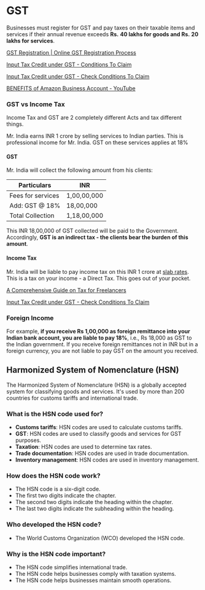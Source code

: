 # GST

Businesses must register for GST and pay taxes on their taxable items and services if their annual revenue exceeds **Rs.** **40 lakhs for goods and Rs.** **20 lakhs for services**.

[GST Registration | Online GST Registration Process](https://cleartax.in/s/gst-registration)

[Input Tax Credit under GST - Conditions To Claim](https://cleartax.in/s/input-tax-credit-under-gst)

[Input Tax Credit under GST - Check Conditions To Claim](https://www.bajajfinserv.in/what-is-input-tax-credit-under-gst)

[BENEFITS of Amazon Business Account - YouTube](https://www.youtube.com/watch?v=iURSaIqXPyg&ab_channel=TheInventar)

### GST vs Income Tax

Income Tax and GST are 2 completely different Acts and tax different things.

Mr. India earns INR 1 crore by selling services to Indian parties. This is professional income for Mr. India. GST on these services applies at 18%

#### GST

Mr. India will collect the following amount from his clients:

|Particulars|INR|
|---|---|
|Fees for services|1,00,00,000|
|Add: GST @ 18%|18,00,000|
|Total Collection|1,18,00,000|

This INR 18,00,000 of GST collected will be paid to the Government. Accordingly, **GST is an indirect tax - the clients bear the burden of this amount**.

#### Income Tax

Mr. India will be liable to pay income tax on this INR 1 crore at [slab rates](https://www.thegalacticadvisors.com/tax-rates-individual). This is a tax on your income - a Direct Tax. This goes out of your pocket.

[A Comprehensive Guide on Tax for Freelancers](https://www.thegalacticadvisors.com/post/comprehensive-guide-on-tax-for-freelancers)

[Input Tax Credit under GST - Check Conditions To Claim](https://www.bajajfinserv.in/what-is-input-tax-credit-under-gst)

### Foreign Income

For example, **if you receive Rs 1,00,000 as foreign remittance into your Indian bank account, you are liable to pay 18%**, i.e., Rs 18,000 as GST to the Indian government. If you receive foreign remittances not in INR but in a foreign currency, you are not liable to pay GST on the amount you received.

## Harmonized System of Nomenclature (HSN)

The Harmonized System of Nomenclature (HSN) is a globally accepted system for classifying goods and services. It's used by more than 200 countries for customs tariffs and international trade.

### What is the HSN code used for?

- **Customs tariffs**: HSN codes are used to calculate customs tariffs.
- **GST**: HSN codes are used to classify goods and services for GST purposes.
- **Taxation**: HSN codes are used to determine tax rates.
- **Trade documentation**: HSN codes are used in trade documentation.
- **Inventory management**: HSN codes are used in inventory management.

### How does the HSN code work?

- The HSN code is a six-digit code.
- The first two digits indicate the chapter.
- The second two digits indicate the heading within the chapter.
- The last two digits indicate the subheading within the heading.

### Who developed the HSN code?

- The World Customs Organization (WCO) developed the HSN code.

### Why is the HSN code important?

- The HSN code simplifies international trade.
- The HSN code helps businesses comply with taxation systems.
- The HSN code helps businesses maintain smooth operations.
